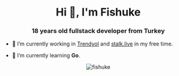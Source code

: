 <h1 align="center">Hi 👋, I'm Fishuke</h1>
<h3 align="center">18 years old fullstack developer from Turkey</h3>

- 🔭 I’m currently working in [Trendyol](https://trendyol.com) and [stalk.live](https://stalk.live) in my free time.

- 🌱 I’m currently learning **Go**.

<p align="center"><img align="center" src="https://github-readme-stats.vercel.app/api/top-langs/?username=fishuke&layout=compact" alt="fishuke" /></p>
